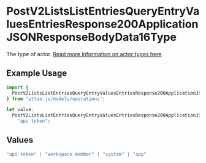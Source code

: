 # PostV2ListsListEntriesQueryEntryValuesEntriesResponse200ApplicationJSONResponseBodyData16Type

The type of actor. [Read more information on actor types here](/docs/actors).

## Example Usage

```typescript
import {
  PostV2ListsListEntriesQueryEntryValuesEntriesResponse200ApplicationJSONResponseBodyData16Type,
} from "attio-js/models/operations";

let value:
  PostV2ListsListEntriesQueryEntryValuesEntriesResponse200ApplicationJSONResponseBodyData16Type =
    "api-token";
```

## Values

```typescript
"api-token" | "workspace-member" | "system" | "app"
```